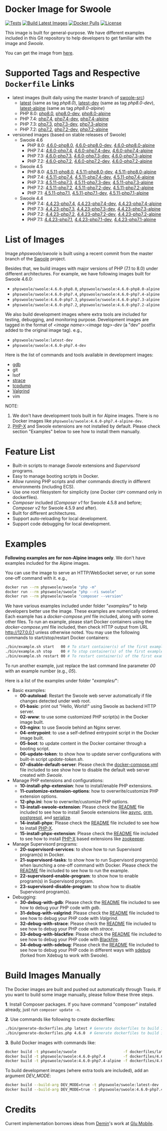 # Docker Image for Swoole

[![Tests](https://github.com/swoole/docker-swoole/workflows/Tests/badge.svg)](https://github.com/swoole/docker-swoole/actions)
[![Build Latest Images](https://github.com/swoole/docker-swoole/workflows/Build%20Latest%20Images/badge.svg)](https://github.com/swoole/docker-swoole/actions)
[![Docker Pulls](https://img.shields.io/docker/pulls/phpswoole/swoole.svg)](https://hub.docker.com/r/phpswoole/swoole)
[![License](https://img.shields.io/badge/license-apache2-blue.svg)](https://github.com/swoole/docker-swoole/blob/master/LICENSE)

This image is built for general-purpose. We have different examples included in this Git repository to help developers
to get familiar with the image and _Swoole_.

You can get the image from [here](https://hub.docker.com/r/phpswoole/swoole).

# Supported Tags and Respective `Dockerfile` Links

* latest images (built daily using the master branch of [swoole-src](https://github.com/swoole/swoole-src))
    * [latest](https://github.com/swoole/docker-swoole/blob/master/dockerfiles/latest/php8.0/cli/Dockerfile) (same as tag _php8.0_), [latest-dev](https://github.com/swoole/docker-swoole/blob/master/dockerfiles/latest/php8.0/cli/Dockerfile) (same as tag _php8.0-dev_), [latest-alpine](https://github.com/swoole/docker-swoole/blob/master/dockerfiles/latest/php8.0/alpine/Dockerfile) (same as tag _php8.0-alpine_)
    * PHP 8.0: [php8.0](https://github.com/swoole/docker-swoole/blob/master/dockerfiles/latest/php8.0/cli/Dockerfile), [php8.0-dev](https://github.com/swoole/docker-swoole/blob/master/dockerfiles/latest/php8.0/cli/Dockerfile), [php8.0-alpine](https://github.com/swoole/docker-swoole/blob/master/dockerfiles/latest/php8.0/alpine/Dockerfile)
    * PHP 7.4: [php7.4](https://github.com/swoole/docker-swoole/blob/master/dockerfiles/latest/php7.4/cli/Dockerfile), [php7.4-dev](https://github.com/swoole/docker-swoole/blob/master/dockerfiles/latest/php7.4/cli/Dockerfile), [php7.4-alpine](https://github.com/swoole/docker-swoole/blob/master/dockerfiles/latest/php7.4/alpine/Dockerfile)
    * PHP 7.3: [php7.3](https://github.com/swoole/docker-swoole/blob/master/dockerfiles/latest/php7.3/cli/Dockerfile), [php7.3-dev](https://github.com/swoole/docker-swoole/blob/master/dockerfiles/latest/php7.3/cli/Dockerfile), [php7.3-alpine](https://github.com/swoole/docker-swoole/blob/master/dockerfiles/latest/php7.3/alpine/Dockerfile)
    * PHP 7.2: [php7.2](https://github.com/swoole/docker-swoole/blob/master/dockerfiles/latest/php7.2/cli/Dockerfile), [php7.2-dev](https://github.com/swoole/docker-swoole/blob/master/dockerfiles/latest/php7.2/cli/Dockerfile), [php7.2-alpine](https://github.com/swoole/docker-swoole/blob/master/dockerfiles/latest/php7.2/alpine/Dockerfile)
* versioned images (based on stable releases of Swoole)
    * Swoole 4.6
        * PHP 8.0: [4.6.0-php8.0](https://github.com/swoole/docker-swoole/blob/master/dockerfiles/4.6.0/php8.0/cli/Dockerfile), [4.6.0-php8.0-dev](https://github.com/swoole/docker-swoole/blob/master/dockerfiles/4.6.0/php8.0/cli/Dockerfile), [4.6.0-php8.0-alpine](https://github.com/swoole/docker-swoole/blob/master/dockerfiles/4.6.0/php8.0/alpine/Dockerfile)
        * PHP 7.4: [4.6.0-php7.4](https://github.com/swoole/docker-swoole/blob/master/dockerfiles/4.6.0/php7.4/cli/Dockerfile), [4.6.0-php7.4-dev](https://github.com/swoole/docker-swoole/blob/master/dockerfiles/4.6.0/php7.4/cli/Dockerfile), [4.6.0-php7.4-alpine](https://github.com/swoole/docker-swoole/blob/master/dockerfiles/4.6.0/php7.4/alpine/Dockerfile)
        * PHP 7.3: [4.6.0-php7.3](https://github.com/swoole/docker-swoole/blob/master/dockerfiles/4.6.0/php7.3/cli/Dockerfile), [4.6.0-php7.3-dev](https://github.com/swoole/docker-swoole/blob/master/dockerfiles/4.6.0/php7.3/cli/Dockerfile), [4.6.0-php7.3-alpine](https://github.com/swoole/docker-swoole/blob/master/dockerfiles/4.6.0/php7.3/alpine/Dockerfile)
        * PHP 7.2: [4.6.0-php7.2](https://github.com/swoole/docker-swoole/blob/master/dockerfiles/4.6.0/php7.2/cli/Dockerfile), [4.6.0-php7.2-dev](https://github.com/swoole/docker-swoole/blob/master/dockerfiles/4.6.0/php7.2/cli/Dockerfile), [4.6.0-php7.2-alpine](https://github.com/swoole/docker-swoole/blob/master/dockerfiles/4.6.0/php7.2/alpine/Dockerfile)
    * Swoole 4.5
        * PHP 8.0: [4.5.11-php8.0](https://github.com/swoole/docker-swoole/blob/master/dockerfiles/4.5.11/php8.0/cli/Dockerfile), [4.5.11-php8.0-dev](https://github.com/swoole/docker-swoole/blob/master/dockerfiles/4.5.11/php8.0/cli/Dockerfile), [4.5.11-php8.0-alpine](https://github.com/swoole/docker-swoole/blob/master/dockerfiles/4.5.11/php8.0/alpine/Dockerfile)
        * PHP 7.4: [4.5.11-php7.4](https://github.com/swoole/docker-swoole/blob/master/dockerfiles/4.5.11/php7.4/cli/Dockerfile), [4.5.11-php7.4-dev](https://github.com/swoole/docker-swoole/blob/master/dockerfiles/4.5.11/php7.4/cli/Dockerfile), [4.5.11-php7.4-alpine](https://github.com/swoole/docker-swoole/blob/master/dockerfiles/4.5.11/php7.4/alpine/Dockerfile)
        * PHP 7.3: [4.5.11-php7.3](https://github.com/swoole/docker-swoole/blob/master/dockerfiles/4.5.11/php7.3/cli/Dockerfile), [4.5.11-php7.3-dev](https://github.com/swoole/docker-swoole/blob/master/dockerfiles/4.5.11/php7.3/cli/Dockerfile), [4.5.11-php7.3-alpine](https://github.com/swoole/docker-swoole/blob/master/dockerfiles/4.5.11/php7.3/alpine/Dockerfile)
        * PHP 7.2: [4.5.11-php7.2](https://github.com/swoole/docker-swoole/blob/master/dockerfiles/4.5.11/php7.2/cli/Dockerfile), [4.5.11-php7.2-dev](https://github.com/swoole/docker-swoole/blob/master/dockerfiles/4.5.11/php7.2/cli/Dockerfile), [4.5.11-php7.2-alpine](https://github.com/swoole/docker-swoole/blob/master/dockerfiles/4.5.11/php7.2/alpine/Dockerfile)
        * PHP 7.1: [4.5.11-php7.1](https://github.com/swoole/docker-swoole/blob/master/dockerfiles/4.5.11/php7.1/cli/Dockerfile), [4.5.11-php7.1-dev](https://github.com/swoole/docker-swoole/blob/master/dockerfiles/4.5.11/php7.1/cli/Dockerfile),  [4.5.11-php7.1-alpine](https://github.com/swoole/docker-swoole/blob/master/dockerfiles/4.5.11/php7.1/alpine/Dockerfile)
    * Swoole 4.4
        * PHP 7.4: [4.4.23-php7.4](https://github.com/swoole/docker-swoole/blob/master/dockerfiles/4.4.23/php7.4/cli/Dockerfile), [4.4.23-php7.4-dev](https://github.com/swoole/docker-swoole/blob/master/dockerfiles/4.4.23/php7.4/cli/Dockerfile), [4.4.23-php7.4-alpine](https://github.com/swoole/docker-swoole/blob/master/dockerfiles/4.4.23/php7.4/alpine/Dockerfile)
        * PHP 7.3: [4.4.23-php7.3](https://github.com/swoole/docker-swoole/blob/master/dockerfiles/4.4.23/php7.3/cli/Dockerfile), [4.4.23-php7.3-dev](https://github.com/swoole/docker-swoole/blob/master/dockerfiles/4.4.23/php7.3/cli/Dockerfile), [4.4.23-php7.3-alpine](https://github.com/swoole/docker-swoole/blob/master/dockerfiles/4.4.23/php7.3/alpine/Dockerfile)
        * PHP 7.2: [4.4.23-php7.2](https://github.com/swoole/docker-swoole/blob/master/dockerfiles/4.4.23/php7.2/cli/Dockerfile), [4.4.23-php7.2-dev](https://github.com/swoole/docker-swoole/blob/master/dockerfiles/4.4.23/php7.2/cli/Dockerfile), [4.4.23-php7.2-alpine](https://github.com/swoole/docker-swoole/blob/master/dockerfiles/4.4.23/php7.2/alpine/Dockerfile)
        * PHP 7.1: [4.4.23-php7.1](https://github.com/swoole/docker-swoole/blob/master/dockerfiles/4.4.23/php7.1/cli/Dockerfile), [4.4.23-php7.1-dev](https://github.com/swoole/docker-swoole/blob/master/dockerfiles/4.4.23/php7.1/cli/Dockerfile),  [4.4.23-php7.1-alpine](https://github.com/swoole/docker-swoole/blob/master/dockerfiles/4.4.23/php7.1/alpine/Dockerfile)

# List of Images

Image _phpswoole/swoole_ is built using a recent commit from the master branch of the [Swoole](https://github.com/swoole/swoole-src) project.

Besides that, we build images with major versions of PHP (7.1 to 8.0) under different architectures. For example, we have following images built for Swoole 4.6.0:

* `phpswoole/swoole:4.6.0-php8.0`, `phpswoole/swoole:4.6.0-php8.0-alpine`
* `phpswoole/swoole:4.6.0-php7.4`, `phpswoole/swoole:4.6.0-php7.4-alpine`
* `phpswoole/swoole:4.6.0-php7.3`, `phpswoole/swoole:4.6.0-php7.3-alpine`
* `phpswoole/swoole:4.6.0-php7.2`, `phpswoole/swoole:4.6.0-php7.2-alpine`

We also build development images where extra tools are included for testing, debugging, and monitoring purpose.
Development images are tagged in the format of _&lt;image name&gt;:&lt;image tag&gt;-dev_ (a "dev" postfix added to the
original image tag). e.g.,

* `phpswoole/swoole:latest-dev`
* `phpswoole/swoole:4.6.0-php7.4-dev`

Here is the list of commands and tools available in development images:

* [gdb](https://www.gnu.org/s/gdb)
* git
* lsof
* [strace](https://strace.io)
* [tcpdump](https://www.tcpdump.org)
* [Valgrind](http://www.valgrind.org)
* vim

NOTE:

1. We don't have development tools built in for Alpine images. There is no Docker images like `phpswoole/swoole:4.6.0-php7.4-alpine-dev`.
2. [PHP-X](https://github.com/swoole/phpx) and Swoole extensions are not installed by default. Please check section "Examples" below to see how to install them manually.

# Feature List

* Built-in scripts to manage _Swoole_ extensions and _Supervisord_ programs.
* Easy to manage booting scripts in Docker.
* Allow running PHP scripts and other commands directly in different environments (including ECS).
* Use one root filesystem for simplicity (one Docker `COPY` command only in dockerfiles).
* _Composer_ included (_Composer v1_ for Swoole 4.5.8 and before; _Composer v2_ for Swoole 4.5.9 and after).
* Built for different architectures.
* Support auto-reloading for local development.
* Support code debugging for local development.

# Examples

**Following examples are for non-Alpine images only**. We don't have examples included for the Alpine images.

You can use the image to serve an HTTP/WebSocket server, or run some one-off command with it. e.g.,

```bash
docker run --rm phpswoole/swoole "php -m"
docker run --rm phpswoole/swoole "php --ri swoole"
docker run --rm phpswoole/swoole "composer --version"
```

We have various examples included under folder "_examples/_" to help developers better use the image. These examples are
numerically ordered. Each example has a _docker-compose.yml_ file included, along with some other files. To run an
example, please start Docker containers using the _docker-compose.yml_ file included, then check HTTP output from URL
http://127.0.0.1 unless otherwise noted. You may use the following commands to start/stop/restart Docker containers:

```bash
./bin/example.sh start   00 # To start container(s) of the first example.
./bin/example.sh stop    00 # To stop container(s) of the first example.
./bin/example.sh restart 00 # To restart container(s) of the first example.
```

To run another example, just replace the last command line parameter _00_ with an example number (e.g., _05_).

Here is a list of the examples under folder "_examples/_":

* Basic examples:
    * **00-autoload**: Restart the Swoole web server automatically if file changes detected under web root.
    * **01-basic**: print out "Hello, World!" using Swoole as backend HTTP server.
    * **02-www**: to use some customized PHP script(s) in the Docker image built.
    * **03-nginx**: to use Swoole behind an Nginx server.
    * **04-entrypoint**: to use a self-defined entrypoint script in the Docker image built.
    * **05-boot**: to update content in the Docker container through a booting script.
    * **06-update-token**: to show how to update server configurations with built-in script _update-token.sh_.
    * **07-disable-default-server**: Please check the [docker-compose.yml](https://github.com/swoole/docker-swoole/blob/master/examples/07-disable-default-server/docker-compose.yml) file included to see show how to disable the default web server created with _Swoole_.
* Manage PHP extensions and configurations:
    * **10-install-php-extension**: how to install/enable PHP extensions.
    * **11-customize-extension-options**: how to overwrite/customize PHP extension options.
    * **12-php.ini**: how to overwrite/customize PHP options.
    * **13-install-swoole-extension**: Please check the [README](https://github.com/swoole/docker-swoole/tree/master/examples/13-install-swoole-extension) file included to see how to install Swoole extensions like [async](https://github.com/swoole/ext-async), [orm](https://github.com/swoole/ext-orm), [postgresql](https://github.com/swoole/ext-postgresql), and [serialize](https://github.com/swoole/ext-serialize).
    * **14-install-phpx**: Please check the [README](https://github.com/swoole/docker-swoole/tree/master/examples/14-install-phpx) file included to see how to install [PHP-X](https://github.com/swoole/phpx).
    * **15-install-phpx-extension**: Please check the [README](https://github.com/swoole/docker-swoole/tree/master/examples/15-install-phpx-extension) file included to see how to install [PHP-X](https://github.com/swoole/phpx) based extensions like [zookeeper](https://github.com/swoole/ext-zookeeper).
* Manage Supervisord programs:
    * **20-supervisord-services**: to show how to run Supervisord program(s) in Docker.
    * **21-supervisord-tasks**: to show how to run Supervisord program(s) when launching a one-off command with Docker. Please check the [README](https://github.com/swoole/docker-swoole/tree/master/examples/21-supervisord-tasks) file included to see how to run the example.
    * **22-supervisord-enable-program**: to show how to enable program(s) in Supervisord program.
    * **23-supervisord-disable-program**: to show how to disable Supervisord program(s).
* Debugging:
    * **30-debug-with-gdb**: Please check the [README](https://github.com/swoole/docker-swoole/tree/master/examples/30-debug-with-gdb) file included to see how to debug your PHP code with _gdb_.
    * **31-debug-with-valgrind**: Please check the [README](https://github.com/swoole/docker-swoole/tree/master/examples/31-debug-with-valgrind) file included to see how to debug your PHP code with _Valgrind_.
    * **32-debug-with-strace**: Please check the [README](https://github.com/swoole/docker-swoole/tree/master/examples/32-debug-with-strace) file included to see how to debug your PHP code with _strace_.
    * **33-debug-with-blackfire**: Please check the [README](https://github.com/swoole/docker-swoole/tree/master/examples/33-debug-with-blackfire) file included to see how to debug your PHP code with [Blackfire](https://blackfire.io).
    * **34-debug-with-sdebug**: Please check the [README](https://github.com/swoole/docker-swoole/tree/master/examples/34-debug-with-sdebug) file included to see how to debug your PHP code in different ways with [sdebug](https://github.com/swoole/sdebug) (forked from Xdebug to work with Swoole).

# Build Images Manually

The Docker images are built and pushed out automatically through Travis. If you want to build some image manually, please
follow these three steps.

**1**. Install Composer packages. If you have command "composer" installed already, just run `composer update -n`.

**2**. Use commands like following to create dockerfiles:

```bash
./bin/generate-dockerfiles.php latest # Generate dockerfiles to build images from the master branch of Swoole.
./bin/generate-dockerfiles.php 4.6.0  # Generate dockerfiles to build images for Swoole 4.6.0.
```

**3**. Build Docker images with commands like:

```bash
docker build -t phpswoole/swoole                     -f dockerfiles/latest/php8.0/cli/Dockerfile   .
docker build -t phpswoole/swoole:4.6.0-php7.4        -f dockerfiles/4.6.0/php7.4/cli/Dockerfile    .
docker build -t phpswoole/swoole:4.6.0-php7.4-alpine -f dockerfiles/4.6.0/php7.4/alpine/Dockerfile .
```

To build development images (where extra tools are included), add an argument _DEV_MODE_:

```bash
docker build --build-arg DEV_MODE=true -t phpswoole/swoole:latest-dev       -f dockerfiles/latest/php8.0/cli/Dockerfile .
docker build --build-arg DEV_MODE=true -t phpswoole/swoole:4.6.0-php7.4-dev -f dockerfiles/4.6.0/php7.4/cli/Dockerfile  .
```

# Credits

Current implementation borrows ideas from [Demin](https://github.com/deminy)'s work at [Glu Mobile](https://glu.com).
